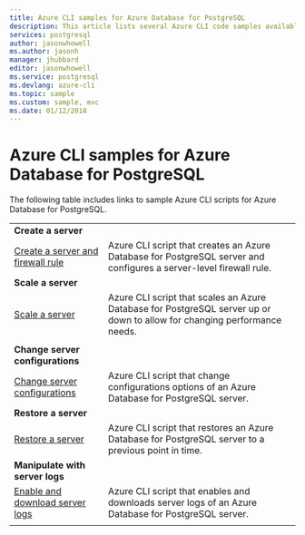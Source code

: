 ```yaml
---
title: Azure CLI samples for Azure Database for PostgreSQL
description: This article lists several Azure CLI code samples available for interacting with Azure Database for PostgreSQL servers.
services: postgresql
author: jasonwhowell
ms.author: jasonh
manager: jhubbard
editor: jasonwhowell
ms.service: postgresql
ms.devlang: azure-cli
ms.topic: sample
ms.custom: sample, mvc
ms.date: 01/12/2018
---
```

# Azure CLI samples for Azure Database for PostgreSQL 
The following table includes links to sample Azure CLI scripts for Azure Database for PostgreSQL.

| |  |
|---|---|
|**Create a server**||
| [Create a server and firewall rule](scripts/sample-create-server-and-firewall-rule.md?toc=%2fcli%2fazure%2ftoc.json) | Azure CLI script that creates an Azure Database for PostgreSQL server and configures a server-level firewall rule. |
|**Scale a server**||
| [Scale a server](scripts/sample-scale-server-up-or-down.md?toc=%2fcli%2fazure%2ftoc.json) | Azure CLI script that scales an Azure Database for PostgreSQL server up or down to allow for changing performance needs. |
|||
|**Change server configurations**||
| [Change server configurations](./scripts/sample-change-server-configuration.md?toc=%2fcli%2fazure%2ftoc.json) | Azure CLI script that change configurations options of an Azure Database for PostgreSQL server. |
|**Restore a server**||
| [Restore a server](./scripts/sample-point-in-time-restore.md?toc=%2fcli%2fazure%2ftoc.json) | Azure CLI script that restores an Azure Database for PostgreSQL server to a previous point in time. |
|**Manipulate with server logs**||
| [Enable and download server logs](./scripts/sample-server-logs.md?toc=%2fcli%2fazure%2ftoc.json) | Azure CLI script that enables and downloads server logs of an Azure Database for PostgreSQL server. |
|||

